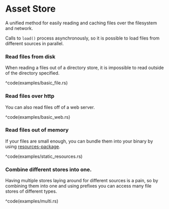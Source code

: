 # Asset Store

A unified method for easily reading and caching files over the filesystem
and network.

Calls to `load()` process asynchronously, so it is possible to load files
from different sources in parallel.

### Read files from disk

When reading a files out of a directory store, it is impossible to read outside
of the directory specified.

^code(examples/basic_file.rs)

### Read files over http

You can also read files off of a web server.

^code(examples/basic_web.rs)

### Read files out of memory

If your files are small enough, you can bundle them into your binary by using
[resources-package](https://github.com/tomaka/rust-package.git).

^code(examples/static_resources.rs)

### Combine different stores into one.

Having multiple stores laying around for different sources is a pain, so
by combining them into one and using prefixes you can access many
file stores of different types.

^code(examples/multi.rs)
